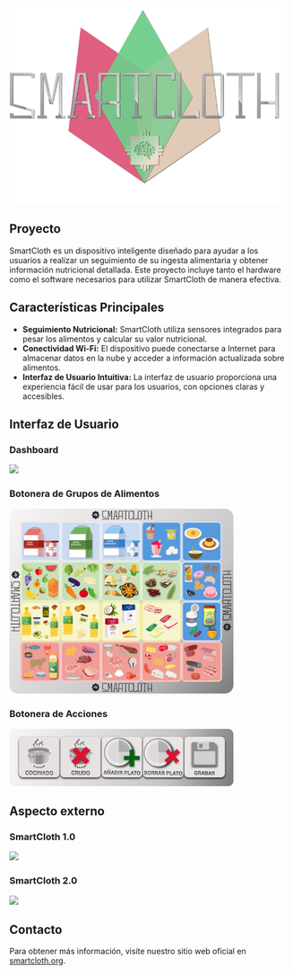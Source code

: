 ![SmartCloth Logo](images/smartLogo.png)

## Proyecto

SmartCloth es un dispositivo inteligente diseñado para ayudar a los usuarios a realizar un seguimiento de su ingesta alimentaria y obtener información nutricional detallada. Este proyecto incluye tanto el hardware como el software necesarios para utilizar SmartCloth de manera efectiva.

## Características Principales

- **Seguimiento Nutricional:** SmartCloth utiliza sensores integrados para pesar los alimentos y calcular su valor nutricional.
- **Conectividad Wi-Fi:** El dispositivo puede conectarse a Internet para almacenar datos en la nube y acceder a información actualizada sobre alimentos.
- **Interfaz de Usuario Intuitiva:** La interfaz de usuario proporciona una experiencia fácil de usar para los usuarios, con opciones claras y accesibles.

## Interfaz de Usuario

### Dashboard
<img src="Docs/Diseño-SmartCloth/Interfaz/Dashboards/Dashboard2.png" width="600">

### Botonera de Grupos de Alimentos
<img src="Docs/Diseño-SmartCloth/Interfaz/Iconografía/Botonera_5X4_con_bordes.png" width="400">


### Botonera de Acciones
<img src="Docs/Diseño-SmartCloth/Interfaz/Iconografía/Botonera_5X1_con_bordes.png" width="400">


## Aspecto externo
### SmartCloth 1.0
<img src="Docs/Diseño-SmartCloth/SmartCloth-v1.jpg" width="400">

### SmartCloth 2.0
<img src="Docs/Diseño-SmartCloth/SmartCloth-v2.jpeg" width="400">

## Contacto

Para obtener más información, visite nuestro sitio web oficial en [smartcloth.org](https://smartcloth.org).
